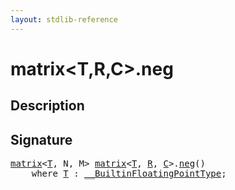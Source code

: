 ```yaml
---
layout: stdlib-reference
---
```


# matrix\<T,R,C\>\.neg

## Description





## Signature 

<pre>
<a href="/stdlib-reference/types/matrix/index" class="code_type">matrix</a>&lt;<a href="/stdlib-reference/types/matrix/T" class="code_type">T</a>, N, M&gt; <a href="/stdlib-reference/types/matrix/index" class="code_type">matrix</a>&lt;<a href="/stdlib-reference/types/matrix/T" class="code_type">T</a>, <a href="/stdlib-reference/types/matrix/index#typeparam-R" class="code_var">R</a>, <a href="/stdlib-reference/types/matrix/index#typeparam-C" class="code_var">C</a>&gt;.<a href="/stdlib-reference/types/matrix/neg">neg</a>()
    <span class='code_keyword'>where</span> <a href="/stdlib-reference/types/matrix/T" class="code_type">T</a> : <a href="/stdlib-reference/interfaces/BuiltinFloatingPointType/index">__BuiltinFloatingPointType</a>;

</pre>

